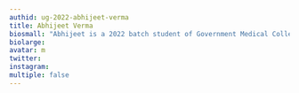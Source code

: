 ```yaml
---
authid: ug-2022-abhijeet-verma
title: Abhijeet Verma
biosmall: "Abhijeet is a 2022 batch student of Government Medical College, Ratlam"
biolarge: 
avatar: m
twitter:
instagram:
multiple: false
---
```


